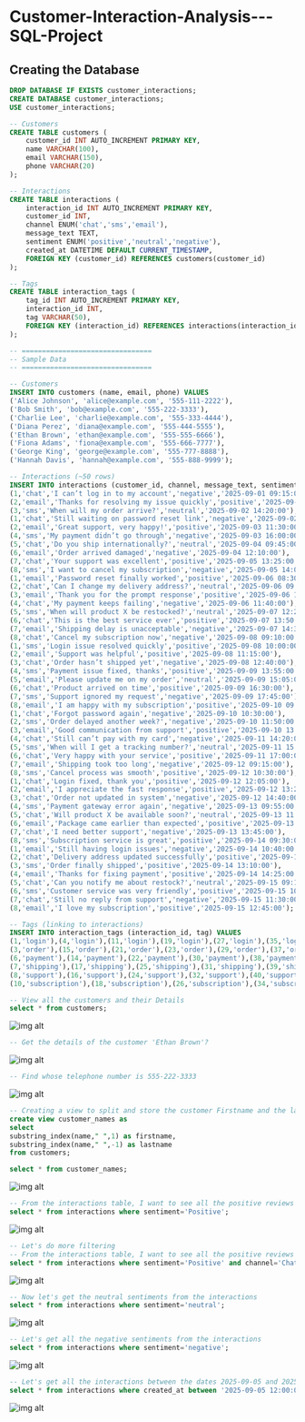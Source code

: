 # Customer-Interaction-Analysis---SQL-Project

## Creating the Database
```sql
DROP DATABASE IF EXISTS customer_interactions;
CREATE DATABASE customer_interactions;
USE customer_interactions;
```
```sql
-- Customers
CREATE TABLE customers (
    customer_id INT AUTO_INCREMENT PRIMARY KEY,
    name VARCHAR(100),
    email VARCHAR(150),
    phone VARCHAR(20)
);

-- Interactions
CREATE TABLE interactions (
    interaction_id INT AUTO_INCREMENT PRIMARY KEY,
    customer_id INT,
    channel ENUM('chat','sms','email'),
    message_text TEXT,
    sentiment ENUM('positive','neutral','negative'),
    created_at DATETIME DEFAULT CURRENT_TIMESTAMP,
    FOREIGN KEY (customer_id) REFERENCES customers(customer_id)
);

-- Tags
CREATE TABLE interaction_tags (
    tag_id INT AUTO_INCREMENT PRIMARY KEY,
    interaction_id INT,
    tag VARCHAR(50),
    FOREIGN KEY (interaction_id) REFERENCES interactions(interaction_id)
);
```

```sql
-- ================================
-- Sample Data
-- ================================

-- Customers
INSERT INTO customers (name, email, phone) VALUES
('Alice Johnson', 'alice@example.com', '555-111-2222'),
('Bob Smith', 'bob@example.com', '555-222-3333'),
('Charlie Lee', 'charlie@example.com', '555-333-4444'),
('Diana Perez', 'diana@example.com', '555-444-5555'),
('Ethan Brown', 'ethan@example.com', '555-555-6666'),
('Fiona Adams', 'fiona@example.com', '555-666-7777'),
('George King', 'george@example.com', '555-777-8888'),
('Hannah Davis', 'hannah@example.com', '555-888-9999');

-- Interactions (~50 rows)
INSERT INTO interactions (customer_id, channel, message_text, sentiment, created_at) VALUES
(1,'chat','I can’t log in to my account','negative','2025-09-01 09:15:00'),
(2,'email','Thanks for resolving my issue quickly','positive','2025-09-01 10:05:00'),
(3,'sms','When will my order arrive?','neutral','2025-09-02 14:20:00'),
(1,'chat','Still waiting on password reset link','negative','2025-09-02 15:10:00'),
(2,'email','Great support, very happy!','positive','2025-09-03 11:30:00'),
(4,'sms','My payment didn’t go through','negative','2025-09-03 16:00:00'),
(5,'chat','Do you ship internationally?','neutral','2025-09-04 09:45:00'),
(6,'email','Order arrived damaged','negative','2025-09-04 12:10:00'),
(7,'chat','Your support was excellent','positive','2025-09-05 13:25:00'),
(8,'sms','I want to cancel my subscription','negative','2025-09-05 14:00:00'),
(1,'email','Password reset finally worked','positive','2025-09-06 08:30:00'),
(2,'chat','Can I change my delivery address?','neutral','2025-09-06 09:20:00'),
(3,'email','Thank you for the prompt response','positive','2025-09-06 10:15:00'),
(4,'chat','My payment keeps failing','negative','2025-09-06 11:40:00'),
(5,'sms','When will product X be restocked?','neutral','2025-09-07 12:25:00'),
(6,'chat','This is the best service ever','positive','2025-09-07 13:50:00'),
(7,'email','Shipping delay is unacceptable','negative','2025-09-07 14:30:00'),
(8,'chat','Cancel my subscription now','negative','2025-09-08 09:10:00'),
(1,'sms','Login issue resolved quickly','positive','2025-09-08 10:00:00'),
(2,'email','Support was helpful','positive','2025-09-08 11:15:00'),
(3,'chat','Order hasn’t shipped yet','negative','2025-09-08 12:40:00'),
(4,'sms','Payment issue fixed, thanks','positive','2025-09-09 13:55:00'),
(5,'email','Please update me on my order','neutral','2025-09-09 15:05:00'),
(6,'chat','Product arrived on time','positive','2025-09-09 16:30:00'),
(7,'sms','Support ignored my request','negative','2025-09-09 17:45:00'),
(8,'email','I am happy with my subscription','positive','2025-09-10 09:10:00'),
(1,'chat','Forgot password again','negative','2025-09-10 10:30:00'),
(2,'sms','Order delayed another week?','negative','2025-09-10 11:50:00'),
(3,'email','Good communication from support','positive','2025-09-10 13:05:00'),
(4,'chat','Still can’t pay with my card','negative','2025-09-11 14:20:00'),
(5,'sms','When will I get a tracking number?','neutral','2025-09-11 15:45:00'),
(6,'chat','Very happy with your service','positive','2025-09-11 17:00:00'),
(7,'email','Shipping took too long','negative','2025-09-12 09:15:00'),
(8,'sms','Cancel process was smooth','positive','2025-09-12 10:30:00'),
(1,'chat','Login fixed, thank you','positive','2025-09-12 12:05:00'),
(2,'email','I appreciate the fast response','positive','2025-09-12 13:25:00'),
(3,'chat','Order not updated in system','negative','2025-09-12 14:40:00'),
(4,'sms','Payment gateway error again','negative','2025-09-13 09:55:00'),
(5,'chat','Will product X be available soon?','neutral','2025-09-13 11:10:00'),
(6,'email','Package came earlier than expected','positive','2025-09-13 12:20:00'),
(7,'chat','I need better support','negative','2025-09-13 13:45:00'),
(8,'sms','Subscription service is great','positive','2025-09-14 09:30:00'),
(1,'email','Still having login issues','negative','2025-09-14 10:40:00'),
(2,'chat','Delivery address updated successfully','positive','2025-09-14 12:00:00'),
(3,'sms','Order finally shipped','positive','2025-09-14 13:10:00'),
(4,'email','Thanks for fixing payment','positive','2025-09-14 14:25:00'),
(5,'chat','Can you notify me about restock?','neutral','2025-09-15 09:15:00'),
(6,'sms','Customer service was very friendly','positive','2025-09-15 10:20:00'),
(7,'chat','Still no reply from support','negative','2025-09-15 11:30:00'),
(8,'email','I love my subscription','positive','2025-09-15 12:45:00');

-- Tags (linking to interactions)
INSERT INTO interaction_tags (interaction_id, tag) VALUES
(1,'login'),(4,'login'),(11,'login'),(19,'login'),(27,'login'),(35,'login'),(43,'login'),
(3,'order'),(15,'order'),(21,'order'),(23,'order'),(29,'order'),(37,'order'),(45,'order'),
(6,'payment'),(14,'payment'),(22,'payment'),(30,'payment'),(38,'payment'),
(7,'shipping'),(17,'shipping'),(25,'shipping'),(31,'shipping'),(39,'shipping'),
(8,'support'),(16,'support'),(24,'support'),(32,'support'),(40,'support'),(48,'support'),
(10,'subscription'),(18,'subscription'),(26,'subscription'),(34,'subscription'),(42,'subscription'),(50,'subscription');
```
```sql
-- View all the customers and their Details
select * from customers;
```
![img alt](https://github.com/nsankareswari-70/Customer-Interaction-Analysis---SQL-Project/blob/bb6c3fc8bc3cc8bae0dc16c0695608b0b1940cc1/cia1.png)

```sql
-- Get the details of the customer 'Ethan Brown'?
```
![img alt](https://github.com/nsankareswari-70/Customer-Interaction-Analysis---SQL-Project/blob/26ec58390257a77ba0b556f5bd1e174e5390e4b7/cia2.png)

```sql
-- Find whose telephone number is 555-222-3333
```
![img alt](https://github.com/nsankareswari-70/Customer-Interaction-Analysis---SQL-Project/blob/12ce4d7713a1b1036195154b363bac2582685358/Cia3.png)

```sql
-- Creating a view to split and store the customer Firstname and the lastname.
create view customer_names as
select 
substring_index(name," ",1) as firstname,
substring_index(name," ",-1) as lastname 
from customers;

select * from customer_names;
```
![img alt](https://github.com/nsankareswari-70/Customer-Interaction-Analysis---SQL-Project/blob/8d30cf5b19cbb22c95e9c2e88ab7f42b11a177c9/cia4.png)

``` sql
-- From the interactions table, I want to see all the positive reviews
select * from interactions where sentiment='Positive';
```
![img alt](https://github.com/nsankareswari-70/Customer-Interaction-Analysis---SQL-Project/blob/fa5e2a986597c7a510956ddd918ce308322583f7/cia5.png)

``` sql
-- Let's do more filtering
-- From the interactions table, I want to see all the positive reviews and channel is chat
select * from interactions where sentiment='Positive' and channel='Chat';
```
![img alt](https://github.com/nsankareswari-70/Customer-Interaction-Analysis---SQL-Project/blob/3c7596c6ab3d5c7de7dd674040cfdda9e8b96e04/cia6.png)


```sql
-- Now let's get the neutral sentiments from the interactions
select * from interactions where sentiment='neutral';
```
![img alt](https://github.com/nsankareswari-70/Customer-Interaction-Analysis---SQL-Project/blob/2c8b718c71f42dc173825ddd5407d4bb74fb5d5c/cia7.png)


``` sql
-- Let's get all the negative sentiments from the interactions
select * from interactions where sentiment='negative';
```
![img alt](https://github.com/nsankareswari-70/Customer-Interaction-Analysis---SQL-Project/blob/77b1ff61be19d8328fcd6d2888bb67fd6f6c3352/cia8.png)

``` Sql
-- Let's get all the interactions between the dates 2025-09-05 and 2025-09-10
select * from interactions where created_at between '2025-09-05 12:00:00' and '2025-09-10 12:00:00';
```
![img alt](https://github.com/nsankareswari-70/Customer-Interaction-Analysis---SQL-Project/blob/18606e623cc550d299562223e6a70dc6e95714cf/cia9.png)
